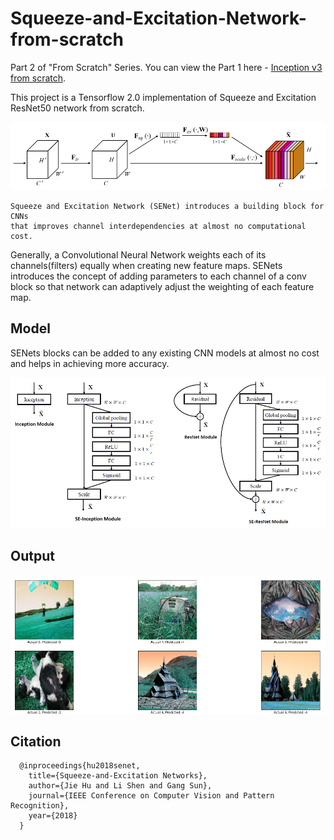 # Squeeze-and-Excitation-Network-from-scratch

[SEBlock]: ./Images/SE_Block.png "SE Block"
[SER]: ./Images/SE_ResNet50.png "SE-ResNet"
[output]: ./Images/Output.png "Output"


Part 2 of "From Scratch" Series. You can view the Part 1 here - [Inception v3 from scratch](https://github.com/ambareesh-ravi/Inception-v3-from-scratch). 



This project is a Tensorflow 2.0 implementation of Squeeze and Excitation ResNet50 network from scratch.


![Squeeze and Excitation Block][SEBlock]


```
Squeeze and Excitation Network (SENet) introduces a building block for CNNs 
that improves channel interdependencies at almost no computational cost.
```

Generally, a Convolutional Neural Network weights each of its channels(filters) equally when creating new feature maps. SENets introduces the concept of adding parameters to each channel of a conv block so that network can adaptively adjust the weighting of each feature map.

## Model

SENets blocks can be added to any existing CNN models at almost no cost and helps in achieving more accuracy.

![SENet blocks in Inception and ResNet50][SER]

## Output

![Prediction on ImageNet Dataset][output]

## Citation

      @inproceedings{hu2018senet,
        title={Squeeze-and-Excitation Networks},
        author={Jie Hu and Li Shen and Gang Sun},
        journal={IEEE Conference on Computer Vision and Pattern Recognition},
        year={2018}
      }
